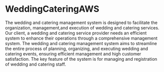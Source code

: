 # WeddingCateringAWS

The wedding and catering management system is designed to facilitate the organization, management,and execution of wedding and catering services. Our client, a wedding and catering service provider needs an efficient system to enhance their operations through a comprehensive management system. The wedding and catering management system aims to streamline the entire process of planning, organizing, and executing wedding and catering events, ensuring efficient management and high customer satisfaction. The key feature of the system is for managing and registration of wedding and catering staff.

